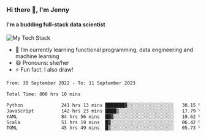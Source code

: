 ### Hi there 👋, I'm Jenny
#### I'm a budding full-stack data scientist

![My Tech Stack](https://github-readme-tech-stack.vercel.app/api/cards?fontFamily=Roboto+&lineCount=2&theme=catppuccin_mocha&line1=python%2Cpython%2C3776AB%3Bscala%2Cscala%2CDC322F%3Bdatabricks%2C&line2=amazonaws%2Caws%2C232F3E%3Bdatabricks%2CFF3621%3Bpytorch%2Cpytorch%2CEE4C2C%3Bdocker%2Cdocker%2C2496ED%3B)


- 🌱 I’m currently learning functional programming, data engineering and machine learning
- 😄 Pronouns: she/her 
- ⚡ Fun fact: I also draw! 

<!--START_SECTION:waka-->

```txt
From: 30 September 2022 - To: 11 September 2023

Total Time: 800 hrs 10 mins

Python              241 hrs 13 mins ███████▓░░░░░░░░░░░░░░░░░   30.15 %
JavaScript          142 hrs 23 mins ████▒░░░░░░░░░░░░░░░░░░░░   17.79 %
YAML                84 hrs 56 mins  ██▓░░░░░░░░░░░░░░░░░░░░░░   10.62 %
Scala               51 hrs 19 mins  █▓░░░░░░░░░░░░░░░░░░░░░░░   06.42 %
TOML                45 hrs 49 mins  █▒░░░░░░░░░░░░░░░░░░░░░░░   05.73 %
```

<!--END_SECTION:waka-->
